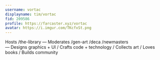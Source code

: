 ```yaml
---
username: vortac
displayname: tim/vortac
fid: 209586
profile: https://farcaster.xyz/vortac
avatar: https://i.imgur.com/TKcfxSt.png
---
```

Hosts /the-library — Moderates /gen-art /deca /newmasters  
— Designs graphics + UI / Crafts code + technology / Collects art / Loves books / Builds community  
